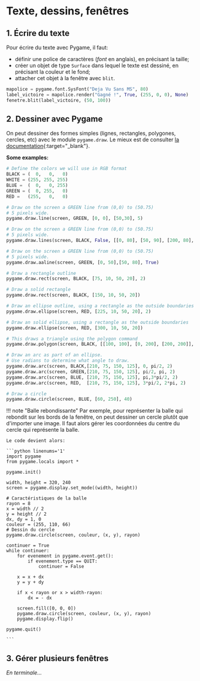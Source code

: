 # Texte, dessins, fenêtres

## 1. Écrire du texte

Pour écrire du texte avec Pygame, il faut:

- définir une police de caractères (*font* en anglais), en précisant la taille;
- créer un objet de type `Surface` dans lequel le texte est dessiné, en précisant la couleur et le fond;
- attacher cet objet à la fenêtre avec `blit`.

```python linenums='1' title='Exemple de code'
mapolice = pygame.font.SysFont("Deja Vu Sans MS", 80)
label_victoire = mapolice.render("Gagné !", True, (255, 0, 0), None)
fenetre.blit(label_victoire, (50, 100))
```

## 2. Dessiner avec Pygame

On peut dessiner des formes simples (lignes, rectangles, polygones, cercles, etc) avec le module `pygame.draw`. Le mieux est de consulter [la documentation](https://www.pygame.org/docs/ref/draw.html){:target="_blank"}.

**Some examples:**

```python linenums='1'
# Define the colors we will use in RGB format
BLACK = (  0,   0,   0)
WHITE = (255, 255, 255)
BLUE =  (  0,   0, 255)
GREEN = (  0, 255,   0)
RED =   (255,   0,   0)

# Draw on the screen a GREEN line from (0,0) to (50.75) 
# 5 pixels wide.
pygame.draw.line(screen, GREEN, [0, 0], [50,30], 5)

# Draw on the screen a GREEN line from (0,0) to (50.75) 
# 5 pixels wide.
pygame.draw.lines(screen, BLACK, False, [[0, 80], [50, 90], [200, 80], [220, 30]], 5)

# Draw on the screen a GREEN line from (0,0) to (50.75) 
# 5 pixels wide.
pygame.draw.aaline(screen, GREEN, [0, 50],[50, 80], True)

# Draw a rectangle outline
pygame.draw.rect(screen, BLACK, [75, 10, 50, 20], 2)

# Draw a solid rectangle
pygame.draw.rect(screen, BLACK, [150, 10, 50, 20])

# Draw an ellipse outline, using a rectangle as the outside boundaries
pygame.draw.ellipse(screen, RED, [225, 10, 50, 20], 2) 

# Draw an solid ellipse, using a rectangle as the outside boundaries
pygame.draw.ellipse(screen, RED, [300, 10, 50, 20]) 

# This draws a triangle using the polygon command
pygame.draw.polygon(screen, BLACK, [[100, 100], [0, 200], [200, 200]], 5)

# Draw an arc as part of an ellipse. 
# Use radians to determine what angle to draw.
pygame.draw.arc(screen, BLACK,[210, 75, 150, 125], 0, pi/2, 2)
pygame.draw.arc(screen, GREEN,[210, 75, 150, 125], pi/2, pi, 2)
pygame.draw.arc(screen, BLUE, [210, 75, 150, 125], pi,3*pi/2, 2)
pygame.draw.arc(screen, RED,  [210, 75, 150, 125], 3*pi/2, 2*pi, 2)

# Draw a circle
pygame.draw.circle(screen, BLUE, [60, 250], 40)
```

!!! note "Balle rebondissante"
    Par exemple, pour représenter la balle qui rebondit sur les bords de la fenêtre, on peut dessiner un cercle plutôt que d'importer une image.
    Il faut alors gérer les coordonnées du centre du cercle qui représente la balle.

    Le code devient alors:

    ```python linenums='1'
    import pygame
    from pygame.locals import *

    pygame.init()

    width, height = 320, 240
    screen = pygame.display.set_mode((width, height))

    # Caractéristiques de la balle
    rayon = 8
    x = width // 2 
    y = height // 2
    dx, dy = 1, 0
    couleur = (255, 110, 66)
    # Dessin du cercle
    pygame.draw.circle(screen, couleur, (x, y), rayon)

    continuer = True
    while continuer:
        for evenement in pygame.event.get():
            if evenement.type == QUIT:
                continuer = False
        
        x = x + dx
        y = y + dy

        if x < rayon or x > width-rayon:
            dx = - dx

        screen.fill([0, 0, 0])
        pygame.draw.circle(screen, couleur, (x, y), rayon)
        pygame.display.flip()

    pygame.quit()

    ```
    
## 3. Gérer plusieurs fenêtres

*En terminale...*